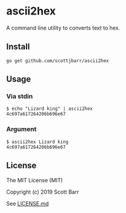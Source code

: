 # ascii2hex

A command line utility to converts text to hex.


## Install

    go get github.com/scottjbarr/ascii2hex


## Usage

### Via stdin

```
$ echo "Lizard king" | ascii2hex
4c697a617264206b696e67
```

### Argument

```
$ ascii2hex Lizard king
4c697a617264206b696e67
```

## License

The MIT License (MIT)

Copyright (c) 2019 Scott Barr

See [LICENSE.md](LICENSE.md)
